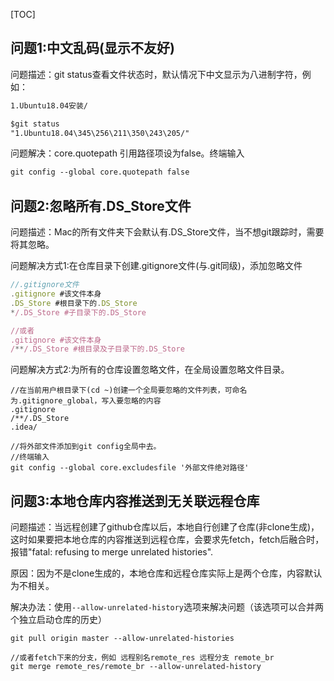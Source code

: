 [TOC]

## 问题1:中文乱码(显示不友好)

问题描述：git status查看文件状态时，默认情况下中文显示为八进制字符，例如：

```markdown
1.Ubuntu18.04安装/

$git status
"1.Ubuntu18.04\345\256\211\350\243\205/"
```

问题解决：core.quotepath 引用路径项设为false。终端输入

```markdown
git config --global core.quotepath false
```

## 问题2:忽略所有.DS_Store文件

问题描述：Mac的所有文件夹下会默认有.DS_Store文件，当不想git跟踪时，需要将其忽略。

问题解决方式1:在仓库目录下创建.gitignore文件(与.git同级)，添加忽略文件

```js
//.gitignore文件
.gitignore #该文件本身
.DS_Store #根目录下的.DS_Store
*/.DS_Store #子目录下的.DS_Store

//或者
.gitignore #该文件本身
/**/.DS_Store #根目录及子目录下的.DS_Store
```

问题解决方式2:为所有的仓库设置忽略文件，在全局设置忽略文件目录。

```
//在当前用户根目录下(cd ~)创建一个全局要忽略的文件列表，可命名为.gitignore_global，写入要忽略的内容
.gitignore
/**/.DS_Store
.idea/

//将外部文件添加到git config全局中去。
//终端输入
git config --global core.excludesfile '外部文件绝对路径'
```

## 问题3:本地仓库内容推送到无关联远程仓库

问题描述：当远程创建了github仓库以后，本地自行创建了仓库(非clone生成)，这时如果要把本地仓库的内容推送到远程仓库，会要求先fetch，fetch后融合时，报错"fatal: refusing to merge unrelated histories".

原因：因为不是clone生成的，本地仓库和远程仓库实际上是两个仓库，内容默认为不相关。

解决办法：使用`--allow-unrelated-history`选项来解决问题（该选项可以合并两个独立启动仓库的历史）

```
git pull origin master --allow-unrelated-histories

//或者fetch下来的分支，例如 远程别名remote_res 远程分支 remote_br
git merge remote_res/remote_br --allow-unrelated-history
```

